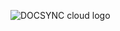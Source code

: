 ![DOCSYNC cloud logo](https://github.com/user-attachments/assets/52ed518d-85b1-43fc-adfe-d74e5a283bc7)
